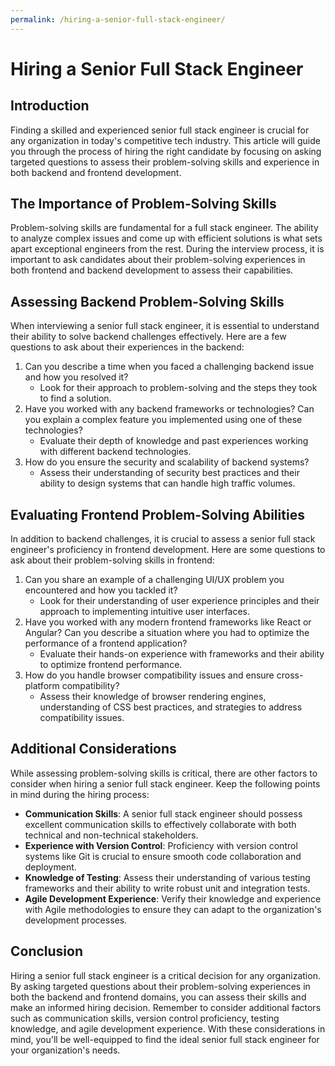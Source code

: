 ```yaml
---
permalink: /hiring-a-senior-full-stack-engineer/
---
```


# Hiring a Senior Full Stack Engineer

## Introduction

Finding a skilled and experienced senior full stack engineer is crucial for any organization in today's competitive tech industry. This article will guide you through the process of hiring the right candidate by focusing on asking targeted questions to assess their problem-solving skills and experience in both backend and frontend development.

## The Importance of Problem-Solving Skills

Problem-solving skills are fundamental for a full stack engineer. The ability to analyze complex issues and come up with efficient solutions is what sets apart exceptional engineers from the rest. During the interview process, it is important to ask candidates about their problem-solving experiences in both frontend and backend development to assess their capabilities.

## Assessing Backend Problem-Solving Skills

When interviewing a senior full stack engineer, it is essential to understand their ability to solve backend challenges effectively. Here are a few questions to ask about their experiences in the backend:

1. Can you describe a time when you faced a challenging backend issue and how you resolved it?
   - Look for their approach to problem-solving and the steps they took to find a solution.
2. Have you worked with any backend frameworks or technologies? Can you explain a complex feature you implemented using one of these technologies?
   - Evaluate their depth of knowledge and past experiences working with different backend technologies.
3. How do you ensure the security and scalability of backend systems?
   - Assess their understanding of security best practices and their ability to design systems that can handle high traffic volumes.

## Evaluating Frontend Problem-Solving Abilities

In addition to backend challenges, it is crucial to assess a senior full stack engineer's proficiency in frontend development. Here are some questions to ask about their problem-solving skills in frontend:

1. Can you share an example of a challenging UI/UX problem you encountered and how you tackled it?
   - Look for their understanding of user experience principles and their approach to implementing intuitive user interfaces.
2. Have you worked with any modern frontend frameworks like React or Angular? Can you describe a situation where you had to optimize the performance of a frontend application?
   - Evaluate their hands-on experience with frameworks and their ability to optimize frontend performance.
3. How do you handle browser compatibility issues and ensure cross-platform compatibility?
   - Assess their knowledge of browser rendering engines, understanding of CSS best practices, and strategies to address compatibility issues.

## Additional Considerations

While assessing problem-solving skills is critical, there are other factors to consider when hiring a senior full stack engineer. Keep the following points in mind during the hiring process:

- **Communication Skills**: A senior full stack engineer should possess excellent communication skills to effectively collaborate with both technical and non-technical stakeholders.
- **Experience with Version Control**: Proficiency with version control systems like Git is crucial to ensure smooth code collaboration and deployment.
- **Knowledge of Testing**: Assess their understanding of various testing frameworks and their ability to write robust unit and integration tests.
- **Agile Development Experience**: Verify their knowledge and experience with Agile methodologies to ensure they can adapt to the organization's development processes.

## Conclusion

Hiring a senior full stack engineer is a critical decision for any organization. By asking targeted questions about their problem-solving experiences in both the backend and frontend domains, you can assess their skills and make an informed hiring decision. Remember to consider additional factors such as communication skills, version control proficiency, testing knowledge, and agile development experience. With these considerations in mind, you'll be well-equipped to find the ideal senior full stack engineer for your organization's needs.
